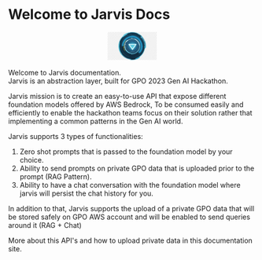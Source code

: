 # Welcome to Jarvis Docs
<p align="center">
  <img src="jarvis.png" width="100">
</p>    

Welcome to Jarvis documentation.  
Jarvis is an abstraction layer, built for GPO 2023 Gen AI Hackathon.

Jarvis mission is to create an easy-to-use API that expose different foundation models offered by AWS Bedrock,
To be consumed easily and efficiently to enable the hackathon teams focus on their solution rather that implementing
a common patterns in the Gen AI world.

Jarvis supports 3 types of functionalities:

1. Zero shot prompts that is passed to the foundation model by your choice.
2. Ability to send prompts on private GPO data that is uploaded prior to the prompt (RAG Pattern).
3. Ability to have a chat conversation with the foundation model where jarvis will persist the chat history for you.


In addition to that, Jarvis supports the upload of a private GPO data that will be stored safely on GPO AWS account
and will be enabled to send queries around it (RAG + Chat)

More about this API's and how to upload private data in this documentation site.